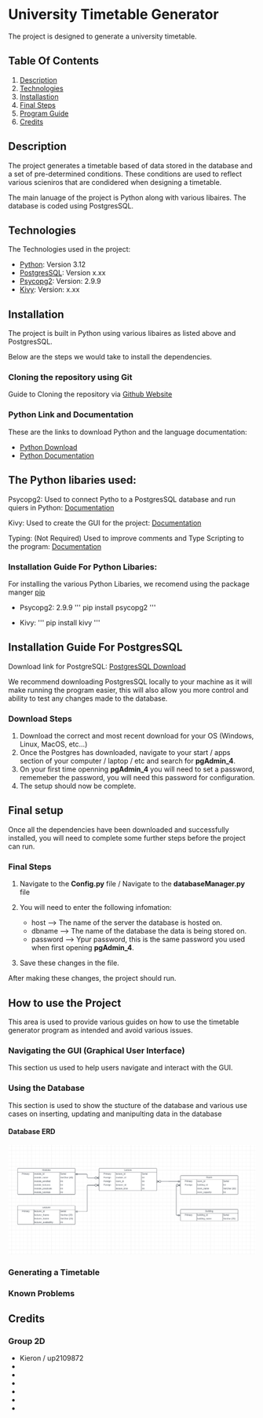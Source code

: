 # University Timetable Generator 

The project is designed to generate a university timetable.

## Table Of Contents

1. [Description](#description)
2. [Technologies](#technologies)
3. [Installastion](#installation)
4. [Final Steps](#final-setup)
5. [Program Guide](#how-to-use-the-project)
6. [Credits](#credits)

## Description

The project generates a timetable based of data stored in the database and a set of pre-determined conditions. These conditions are used to reflect various scieniros that are condidered when designing a timetable.


The main lanuage of the project is Python along with various libaires. The database is coded using PostgresSQL. 

## Technologies 

The Technologies used in the project:
* [Python](https://docs.python.org/3/): Version 3.12
* [PostgresSQL](https://www.postgresql.org/download/): Version x.xx
* [Psycopg2](https://www.psycopg.org/docs/): Version: 2.9.9
* [Kivy](https://kivy.org/doc/): Version: x.xx

## Installation

The project is built in Python using various libaires as listed above and PostgresSQL.

Below are the steps we would take to install the dependencies.

### Cloning the repository using Git 

Guide to Cloning the repository via [Github Website](https://docs.github.com/en/repositories/creating-and-managing-repositories/cloning-a-repository)

### Python Link and Documentation

These are the links to download Python and the language documentation:

- [Python Download](https://www.python.org/downloads/)
- [Python Documentation](https://docs.python.org/3/)

## The Python libaries used: 

Psycopg2: Used to connect Pytho to a PostgresSQL database and run quiers in Python: [Documentation](https://www.psycopg.org/docs/)

Kivy: Used to create the GUI for the project: [Documentation](https://kivy.org/doc/)

Typing: (Not Required) Used to improve comments and Type Scripting to the program: [Documentation](https://docs.python.org/3/library/typing.html)

### Installation Guide For Python Libaries: 

For installing the various Python Libaries, we recomend using the package manger [pip](https://pypi.org/project/pip/)

* Psycopg2: 2.9.9
'''
pip install psycopg2
''' 

* Kivy: 
'''
pip install kivy
'''

## Installation Guide For PostgresSQL

Download link for PostgreSQL: [PostgresSQL Download](https://www.postgresql.org/download/)

We recommend downloading PostgresSQL locally to your machine as it will make running the program easier, this will also allow you more control and ability to test any changes made to the database. 

### Download Steps

1. Download the correct and most recent download for your OS (Windows, Linux, MacOS, etc...)
2. Once the Postgres has downloaded, navigate to your start / apps section of your computer / laptop / etc and search for __pgAdmin_4__.
3. On your first time openning __pgAdmin_4__ you will need to set a password, rememeber the password, you will need this password for configuration.
4. The setup should now be complete. 

## Final setup 

Once all the dependencies have been downloaded and successfully installed, you will need to complete some further steps before the project can run.

### Final Steps

1. Navigate to the __Config.py__ file / Navigate to the __databaseManager.py__ file
2. You will need to enter the following infomation:
    - host --> The name of the server the database is hosted on.
    - dbname --> The name of the database the data is being stored on.
    - password --> Ypur password, this is the same password you used when first opening __pgAdmin_4__.

3. Save these changes in the file.

After making these changes, the project should run. 

## How to use the Project

This area is used to provide various guides on how to use the timetable generator program as intended and avoid various issues. 

### Navigating the GUI (Graphical User Interface)

This section us used to help users navigate and interact with the GUI.

### Using the Database

This section is used to show the stucture of the database and various use cases on inserting, updating and manipulting data in the database

#### Database ERD
![Database ERd](image.png)

### Generating a Timetable 
### Known Problems 


## Credits

### Group 2D 

* Kieron / up2109872
*
*
*
*
*
*